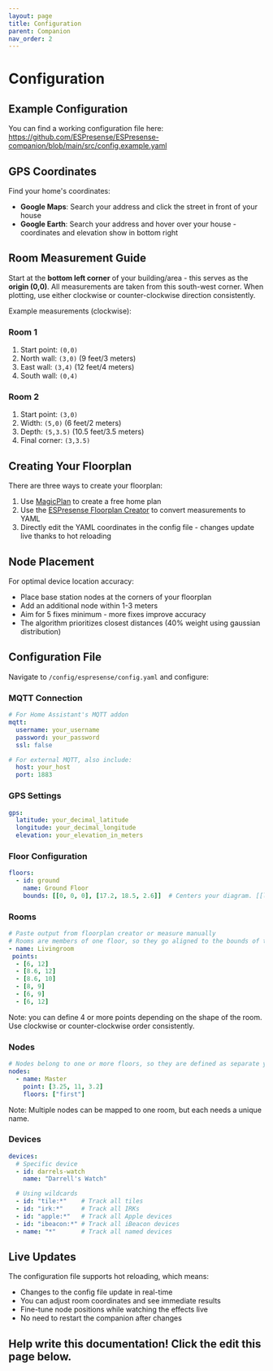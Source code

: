 ```yaml
---
layout: page
title: Configuration
parent: Companion
nav_order: 2
---
```


# Configuration

## Example Configuration
You can find a working configuration file here: https://github.com/ESPresense/ESPresense-companion/blob/main/src/config.example.yaml

## GPS Coordinates
Find your home's coordinates:
- **Google Maps**: Search your address and click the street in front of your house
- **Google Earth**: Search your address and hover over your house - coordinates and elevation show in bottom right

## Room Measurement Guide

Start at the **bottom left corner** of your building/area - this serves as the **origin (0,0)**. All measurements are taken from this south-west corner. When plotting, use either clockwise or counter-clockwise direction consistently.

Example measurements (clockwise):

### Room 1
1. Start point: `(0,0)`
2. North wall: `(3,0)` (9 feet/3 meters)
3. East wall: `(3,4)` (12 feet/4 meters)
4. South wall: `(0,4)`

### Room 2
1. Start point: `(3,0)`
2. Width: `(5,0)` (6 feet/2 meters)
3. Depth: `(5,3.5)` (10.5 feet/3.5 meters)
4. Final corner: `(3,3.5)`

## Creating Your Floorplan

There are three ways to create your floorplan:
1. Use [MagicPlan](https://www.magicplan.app/) to create a free home plan
2. Use the [ESPresense Floorplan Creator](https://espresense.com/Floorplan-Creator/) to convert measurements to YAML
3. Directly edit the YAML coordinates in the config file - changes update live thanks to hot reloading

## Node Placement

For optimal device location accuracy:
- Place base station nodes at the corners of your floorplan
- Add an additional node within 1-3 meters
- Aim for 5 fixes minimum - more fixes improve accuracy
- The algorithm prioritizes closest distances (40% weight using gaussian distribution)

## Configuration File

Navigate to `/config/espresense/config.yaml` and configure:

### MQTT Connection
```yaml
# For Home Assistant's MQTT addon
mqtt:
  username: your_username
  password: your_password
  ssl: false

# For external MQTT, also include:
  host: your_host
  port: 1883
```

### GPS Settings
```yaml
gps:
  latitude: your_decimal_latitude
  longitude: your_decimal_longitude
  elevation: your_elevation_in_meters
```

### Floor Configuration
```yaml
floors:
  - id: ground
    name: Ground Floor
    bounds: [[0, 0, 0], [17.2, 18.5, 2.6]]  # Centers your diagram. [[left, bottom, z], [right, top, z]]
```

### Rooms
```yaml
# Paste output from floorplan creator or measure manually
# Rooms are members of one floor, so they go aligned to the bounds of their floor
- name: Livingroom
 points:
  - [6, 12]
  - [8.6, 12]
  - [8.6, 10]
  - [8, 9]
  - [6, 9]
  - [6, 12]

```
Note: you can define 4 or more points depending on the shape of the room. Use clockwise or counter-clockwise order consistently.

### Nodes
```yaml
# Nodes belong to one or more floors, so they are defined as separate yaml node
nodes:
  - name: Master
    point: [3.25, 11, 3.2]
    floors: ["first"]
```
Note: Multiple nodes can be mapped to one room, but each needs a unique name.

### Devices
```yaml
devices:
  # Specific device
  - id: darrels-watch
    name: "Darrell's Watch"

  # Using wildcards
  - id: "tile:*"    # Track all tiles
  - id: "irk:*"     # Track all IRKs
  - id: "apple:*"   # Track all Apple devices
  - id: "ibeacon:*" # Track all iBeacon devices
  - name: "*"       # Track all named devices
```

## Live Updates

The configuration file supports hot reloading, which means:
- Changes to the config file update in real-time
- You can adjust room coordinates and see immediate results
- Fine-tune node positions while watching the effects live
- No need to restart the companion after changes

## Help write this documentation! Click the edit this page below.
